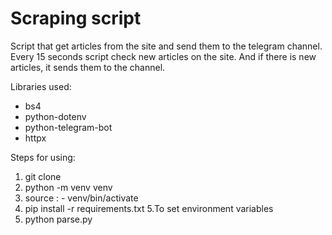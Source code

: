 # Scraping script

Script that get articles from the site and send them to the telegram channel.
Every 15 seconds script check new articles on the site. And if there is new articles,
it sends them to the channel.

Libraries used: 
- bs4
- python-dotenv
- python-telegram-bot
- httpx

Steps for using:
1. git clone
2. python -m venv venv
3. source : - venv/bin/activate 
4. pip install -r requirements.txt
5.To set environment variables
6. python parse.py
